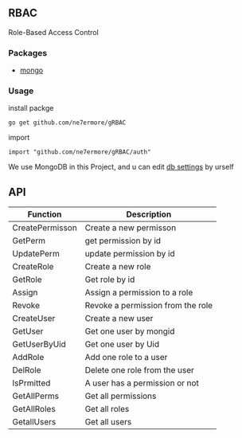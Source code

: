## RBAC
Role-Based Access Control

### Packages
* [mongo](https://gopkg.in/mgo.v2)


### Usage

install packge
```
go get github.com/ne7ermore/gRBAC
```

import
```
import "github.com/ne7ermore/gRBAC/auth"
```

We use MongoDB in this Project, and u can edit [db settings](https://github.com/ne7ermore/gRBAC/blob/master/common/const.go#L26) by urself

## API
|Function|Description|
|--|--|
|CreatePermisson|Create a new permisson|
|GetPerm|get permission by id|
|UpdatePerm|update permission by id|
|CreateRole|Create a new role|
|GetRole|Get role by id|
|Assign|Assign a permission to a role|
|Revoke|Revoke a permission from the role|
|CreateUser|Create a new user|
|GetUser|Get one user by mongid|
|GetUserByUid|Get one user by Uid|
|AddRole|Add one role to a user|
|DelRole|Delete one role from the user|
|IsPrmitted|A user has a permission or not|
|GetAllPerms|Get all permissions|
|GetAllRoles|Get all roles|
|GetallUsers|Get all users|
